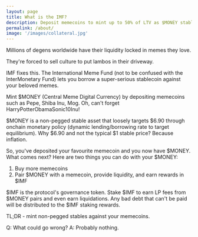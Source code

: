 ```yaml
---
layout: page
title: What is the IMF?
description: Deposit memecoins to mint up to 50% of LTV as $MONEY stablecoin (Central Meme Digital Currency). Pair $MONEY with a memecoin and provide liquidity to earn the governance token $IMF (International Meme Fund).
permalink: /about/
image: '/images/collateral.jpg'
---
```


Millions of degens worldwide have their liquidity locked in memes they love.

They're forced to sell culture to put lambos in their driveway.

IMF fixes this. The International Meme Fund (not to be confused with the InterMonetary Fund) lets you borrow a super-serious stablecoin against your beloved memes.

Mint $MONEY (Central Meme Digital Currency) by depositing memecoins such as Pepe, Shiba Inu, Mog. Oh, can't forget HarryPotterObamaSonic10Inu!

$MONEY is a non-pegged stable asset that loosely targets $6.90 through onchain monetary policy (dynamic lending/borrowing rate to target equilibrium). Why $6.90 and not the typical $1 stable price? Because inflation.

So, you've deposited your favourite memecoin and you now have $MONEY. What comes next? Here are two things you can do with your $MONEY:

1. Buy more memecoins
2. Pair $MONEY with a memecoin, provide liquidity, and earn rewards in $IMF

$IMF is the protocol's governance token. Stake $IMF to earn LP fees from $MONEY pairs and even earn liquidations. Any bad debt that can't be paid will be distributed to the $IMF staking rewards.

TL;DR - mint non-pegged stables against your memecoins. 

Q: What could go wrong?
A: Probably nothing.
